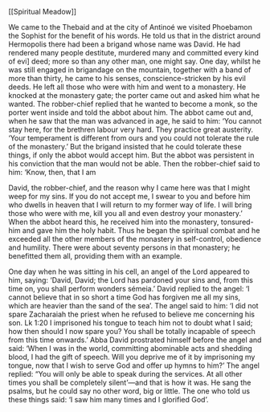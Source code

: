 [[Spiritual Meadow]]
 
We came to the Thebaid and at the city of Antinoé we visited Phoebamon the Sophist for the benefit of his words. He told us that in the district around Hermopolis there had been a brigand whose name was David. He had rendered many people destitute, murdered many and committed every kind of evi] deed; more so than any other man, one might say. One day, whilst he was still engaged in brigandage on the mountain, together with a band of more than thirty, he came to his senses, conscience-stricken by his evil deeds. He left all those who were with him and went to a monastery. He knocked at the monastery gate; the porter came out and asked him what he wanted. The robber-chief replied that he wanted to become a monk, so the porter went inside and told the abbot about him. The abbot came out and, when he saw that the man was advanced in age, he said to him: ‘You cannot stay here, for the brethren labour very hard. They practice great austerity. ‘Your temperament is different from ours and you could not tolerate the rule of the monastery.’ But the brigand insisted that he could tolerate these things, if only the abbot would accept him. But the abbot was persistent in his conviction that the man would not be able. Then the robber-chief said to him: ‘Know, then, that I am  
 
David, the robber-chief, and the reason why I came here was that I might weep for my sins. If you do not accept me, I swear to you and before him who dwells in heaven that I will return to my former way of life. I will bring those who were with me, kill you all and even destroy your monastery.’ When the abbot heard this, he received him into the monastery, tonsured-him and gave him the holy habit. Thus he began the spiritual combat and he exceeded all the other members of the monastery in self-control, obedience and humility. There were about seventy persons in that monastery; he benefitted them all, providing them with an example.  
 
One day when he was sitting in his cell, an angel of the Lord appeared to him, saying: ‘David, David; the Lord has pardoned your sins and, from this time on, you shall perform wonders sémeia.’ David replied to the angel: ‘I cannot believe that in so short a time God has forgiven me all my sins, which are heavier than the sand of the sea’. The angel said to him: ‘I did not spare Zacharaiah the priest when he refused to believe me concerning his son. Lk 1:20 I imprisoned his tongue to teach him not to doubt what I said; how then should I now spare you? You shall be totally incapable of speech from this time onwards.’ Abba David prostrated himself before the angel and said: ‘When I was in the world, committing abominable acts and shedding blood, I had the gift of speech. Will you deprive me of it by imprisoning my tongue, now that I wish to serve God and offer up hymns to him?’ The angel replied: “You will only be able to speak during the services. At all other times you shall be completely silent’—and that is how it was. He sang the psalms, but he could say no other word, big or little. The one who told us these things said: ‘I saw him many times and I glorified God’.
